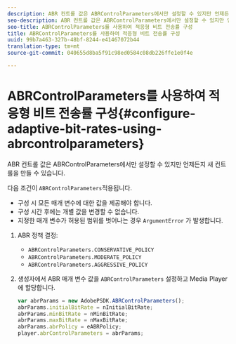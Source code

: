 ```yaml
---
description: ABR 컨트롤 값은 ABRControlParameters에서만 설정할 수 있지만 언제든지 새 컨트롤을 만들 수 있습니다.
seo-description: ABR 컨트롤 값은 ABRControlParameters에서만 설정할 수 있지만 언제든지 새 컨트롤을 만들 수 있습니다.
seo-title: ABRControlParameters를 사용하여 적응형 비트 전송률 구성
title: ABRControlParameters를 사용하여 적응형 비트 전송률 구성
uuid: 99b7a463-327b-48bf-8244-e41467072b44
translation-type: tm+mt
source-git-commit: 040655d8ba5f91c98ed0584c08db226ffe1e0f4e

---
```



# ABRControlParameters를 사용하여 적응형 비트 전송률 구성{#configure-adaptive-bit-rates-using-abrcontrolparameters}

ABR 컨트롤 값은 ABRControlParameters에서만 설정할 수 있지만 언제든지 새 컨트롤을 만들 수 있습니다.

다음 조건이 `ABRControlParameters`적용됩니다.

* 구성 시 모든 매개 변수에 대한 값을 제공해야 합니다.
* 구성 시간 후에는 개별 값을 변경할 수 없습니다.
* 지정한 매개 변수가 허용된 범위를 벗어나는 경우 `ArgumentError` 가 발생합니다.

1. ABR 정책 결정:

   * `ABRControlParameters.CONSERVATIVE_POLICY`
   * `ABRControlParameters.MODERATE_POLICY`
   * `ABRControlParameters.AGGRESSIVE_POLICY`

1. 생성자에서 ABR 매개 변수 값을 `ABRControlParameters` 설정하고 Media Player에 할당합니다.

   ```js
   var abrParams = new AdobePSDK.ABRControlParameters(); 
   abrParams.initialBitRate = nInitialBitRate; 
   abrParams.minBitRate = nMinBitRate; 
   abrParams.maxBitRate = nMaxBitRate; 
   abrParams.abrPolicy = eABRPolicy; 
   player.abrControlParameters = abrParams;
   ```

